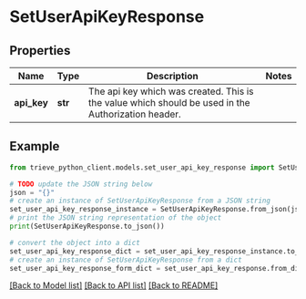 # SetUserApiKeyResponse


## Properties

Name | Type | Description | Notes
------------ | ------------- | ------------- | -------------
**api_key** | **str** | The api key which was created. This is the value which should be used in the Authorization header. | 

## Example

```python
from trieve_python_client.models.set_user_api_key_response import SetUserApiKeyResponse

# TODO update the JSON string below
json = "{}"
# create an instance of SetUserApiKeyResponse from a JSON string
set_user_api_key_response_instance = SetUserApiKeyResponse.from_json(json)
# print the JSON string representation of the object
print(SetUserApiKeyResponse.to_json())

# convert the object into a dict
set_user_api_key_response_dict = set_user_api_key_response_instance.to_dict()
# create an instance of SetUserApiKeyResponse from a dict
set_user_api_key_response_form_dict = set_user_api_key_response.from_dict(set_user_api_key_response_dict)
```
[[Back to Model list]](../README.md#documentation-for-models) [[Back to API list]](../README.md#documentation-for-api-endpoints) [[Back to README]](../README.md)


